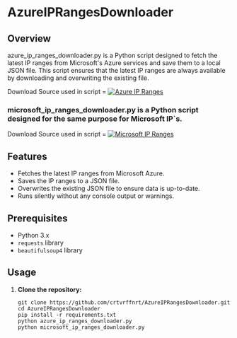 # AzureIPRangesDownloader

## Overview
azure_ip_ranges_downloader.py is a Python script designed to fetch the latest IP ranges from Microsoft's Azure services and save them to a local JSON file. This script ensures that the latest IP ranges are always available by downloading and overwriting the existing file.

Download Source used in script = [![Azure IP Ranges](https://img.shields.io/badge/Azure-IP_Ranges-green)](https://www.microsoft.com/en-us/download/details.aspx?id=56519
)

### microsoft_ip_ranges_downloader.py is a Python script designed for the same purpose for Microsoft IP`s.

Download Source used in script = [![Microsoft IP Ranges](https://img.shields.io/badge/Microsoft-IP_Ranges-orange)](https://www.microsoft.com/en-us/download/details.aspx?id=53602)

## Features
- Fetches the latest IP ranges from Microsoft Azure.
- Saves the IP ranges to a JSON file.
- Overwrites the existing JSON file to ensure data is up-to-date.
- Runs silently without any console output or warnings.

## Prerequisites
- Python 3.x
- `requests` library
- `beautifulsoup4` library

## Usage
1. **Clone the repository:**
   ```
   git clone https://github.com/crtvrffnrt/AzureIPRangesDownloader.git
   cd AzureIPRangesDownloader
   pip install -r requirements.txt
   python azure_ip_ranges_downloader.py
   python microsoft_ip_ranges_downloader.py

   ``` 
